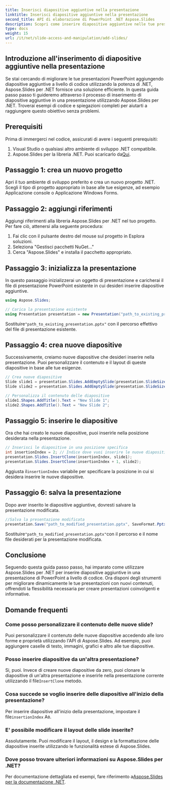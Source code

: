 ```yaml
---
title: Inserisci diapositive aggiuntive nella presentazione
linktitle: Inserisci diapositive aggiuntive nella presentazione
second_title: API di elaborazione di PowerPoint .NET Aspose.Slides
description: Scopri come inserire diapositive aggiuntive nelle tue presentazioni PowerPoint utilizzando Aspose.Slides per .NET. Questa guida passo passo fornisce esempi di codice sorgente e istruzioni dettagliate per migliorare senza problemi le tue presentazioni. Contenuti personalizzabili, suggerimenti per l'inserimento e domande frequenti inclusi.
type: docs
weight: 15
url: /it/net/slide-access-and-manipulation/add-slides/
---
```


## Introduzione all'inserimento di diapositive aggiuntive nella presentazione

Se stai cercando di migliorare le tue presentazioni PowerPoint aggiungendo diapositive aggiuntive a livello di codice utilizzando la potenza di .NET, Aspose.Slides per .NET fornisce una soluzione efficiente. In questa guida passo passo ti guideremo attraverso il processo di inserimento di diapositive aggiuntive in una presentazione utilizzando Aspose.Slides per .NET. Troverai esempi di codice e spiegazioni completi per aiutarti a raggiungere questo obiettivo senza problemi.

## Prerequisiti

Prima di immergerci nel codice, assicurati di avere i seguenti prerequisiti:

1. Visual Studio o qualsiasi altro ambiente di sviluppo .NET compatibile.
2.  Aspose.Slides per la libreria .NET. Puoi scaricarlo da[Qui](https://releases.aspose.com/slides/net/).

## Passaggio 1: crea un nuovo progetto

Apri il tuo ambiente di sviluppo preferito e crea un nuovo progetto .NET. Scegli il tipo di progetto appropriato in base alle tue esigenze, ad esempio Applicazione console o Applicazione Windows Forms.

## Passaggio 2: aggiungi riferimenti

Aggiungi riferimenti alla libreria Aspose.Slides per .NET nel tuo progetto. Per fare ciò, attenersi alla seguente procedura:

1. Fai clic con il pulsante destro del mouse sul progetto in Esplora soluzioni.
2. Seleziona "Gestisci pacchetti NuGet..."
3. Cerca "Aspose.Slides" e installa il pacchetto appropriato.

## Passaggio 3: inizializza la presentazione

In questo passaggio inizializzerai un oggetto di presentazione e caricherai il file di presentazione PowerPoint esistente in cui desideri inserire diapositive aggiuntive.

```csharp
using Aspose.Slides;

// Carica la presentazione esistente
using Presentation presentation = new Presentation("path_to_existing_presentation.pptx");
```

 Sostituire`"path_to_existing_presentation.pptx"` con il percorso effettivo del file di presentazione esistente.

## Passaggio 4: crea nuove diapositive

Successivamente, creiamo nuove diapositive che desideri inserire nella presentazione. Puoi personalizzare il contenuto e il layout di queste diapositive in base alle tue esigenze.

```csharp
// Crea nuove diapositive
Slide slide1 = presentation.Slides.AddEmptySlide(presentation.SlideSize);
Slide slide2 = presentation.Slides.AddEmptySlide(presentation.SlideSize);

// Personalizza il contenuto delle diapositive
slide1.Shapes.AddTitle().Text = "New Slide 1";
slide2.Shapes.AddTitle().Text = "New Slide 2";
```

## Passaggio 5: inserire le diapositive

Ora che hai creato le nuove diapositive, puoi inserirle nella posizione desiderata nella presentazione.

```csharp
// Inserisci le diapositive in una posizione specifica
int insertionIndex = 2; // Indice dove vuoi inserire le nuove diapositive
presentation.Slides.InsertClone(insertionIndex, slide1);
presentation.Slides.InsertClone(insertionIndex + 1, slide2);
```

 Aggiusta il`insertionIndex` variabile per specificare la posizione in cui si desidera inserire le nuove diapositive.

## Passaggio 6: salva la presentazione

Dopo aver inserito le diapositive aggiuntive, dovresti salvare la presentazione modificata.

```csharp
//Salva la presentazione modificata
presentation.Save("path_to_modified_presentation.pptx", SaveFormat.Pptx);
```

 Sostituire`"path_to_modified_presentation.pptx"`con il percorso e il nome file desiderati per la presentazione modificata.

## Conclusione

Seguendo questa guida passo passo, hai imparato come utilizzare Aspose.Slides per .NET per inserire diapositive aggiuntive in una presentazione di PowerPoint a livello di codice. Ora disponi degli strumenti per migliorare dinamicamente le tue presentazioni con nuovi contenuti, offrendoti la flessibilità necessaria per creare presentazioni coinvolgenti e informative.

## Domande frequenti

### Come posso personalizzare il contenuto delle nuove slide?

Puoi personalizzare il contenuto delle nuove diapositive accedendo alle loro forme e proprietà utilizzando l'API di Aspose.Slides. Ad esempio, puoi aggiungere caselle di testo, immagini, grafici e altro alle tue diapositive.

### Posso inserire diapositive da un'altra presentazione?

 Si, puoi. Invece di creare nuove diapositive da zero, puoi clonare le diapositive di un'altra presentazione e inserirle nella presentazione corrente utilizzando il file`InsertClone` metodo.

### Cosa succede se voglio inserire delle diapositive all'inizio della presentazione?

Per inserire diapositive all'inizio della presentazione, impostare il file`insertionIndex` A`0`.

### E' possibile modificare il layout delle slide inserite?

Assolutamente. Puoi modificare il layout, il design e la formattazione delle diapositive inserite utilizzando le funzionalità estese di Aspose.Slides.

### Dove posso trovare ulteriori informazioni su Aspose.Slides per .NET?

 Per documentazione dettagliata ed esempi, fare riferimento a[Aspose.Slides per la documentazione .NET](https://reference.aspose.com/slides/net/).